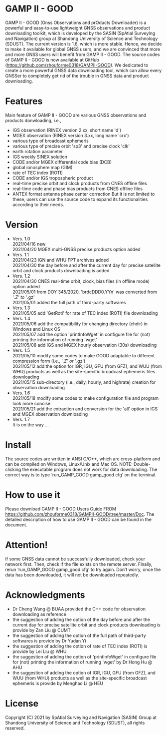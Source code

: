 # GAMP II - GOOD
GAMP II - GOOD (Gnss Observations and prOducts Downloader) is a powerful and easy-to-use lightweight GNSS observations and product downloading toolkit, which is developed by the SASIN (SpAtial SurveyIng and Navigation) group at Shandong University of Science and Technology (SDUST). The current version is 1.6, which is more stable. Hence, we decide to make it available for global GNSS users, and we are convinced that more and more GNSS users will benefit from GAMP II - GOOD. The source codes of GAMP II - GOOD is now available at GitHub (https://github.com/zhouforme0318/GAMPII-GOOD). We dedicated to create a more powerful GNSS data downloading tool, which can allow every GNSSer to completely get rid of the trouble in GNSS data and product downloading.
# Features
Main feature of GAMP II - GOOD are various GNSS observations and products donwloading, i.e., 
- IGS observation (RINEX version 2.xx, short name 'd')
- MGEX observation (RINEX version 3.xx, long name 'crx')
- various type of broadcast ephemeris
- various type of precise orbit 'sp3' and precise clock 'clk'
- earth rotation parameter
- IGS weekly SINEX solution
- CODE and/or MGEX differential code bias (DCB)
- global ionosphere map (GIM)
- rate of TEC index (ROTI)
- CODE and/or IGS tropospheric product
- real-time precise orbit and clock products from CNES offline files
- real-time code and phase bias products from CNES offline files
- ANTEX format antenna phase center correction
But it is not limited to these, users can use the source code to expand its functionalities according to their needs.
# Version
- Vers. 1.0  
  2021/04/16 new  
  2021/04/20 MGEX multi-GNSS precise products option added  
- Vers. 1.1  
  2021/04/23 IGN and WHU FPT archives added  
  2021/04/30 the day before and after the current day for precise satellite orbit and clock products downloading is added
- Vers. 1.2  
  2021/04/30 CNES real-time orbit, clock, bias files (in offline mode) option added  
  2021/05/01 from DOY 345/2020, 'brdcDDD0.YYn' was converted from '*.Z' to '*.gz'  
  2021/05/01 added the full path of third-party softwares
- Vers. 1.3  
  2021/05/05 add 'GetRoti' for rate of TEC index (ROTI) file downloading
- Vers. 1.4  
  2021/05/06 add the compatibility for changing directory (chdir) in Windows and Linux OS  
  2021/05/07 add the option 'printInfoWget' in configure file for (not) printing the information of running 'wget'  
  2021/05/08 add IGS and MGEX hourly observation (30s) downloading
- Vers. 1.5  
  2021/05/10 modify some codes to make GOOD adaptable to different compression form (i.e., '*.Z' or '*.gz')  
  2021/05/12 add the option for IGR, IGU, GFU (from GFZ), and WUU (from WHU) products as well as the site-specific broadcast ephemeris files downloading  
  2021/05/15 sub-directory (i.e., daily, hourly, and highrate) creation for observation downloading
- Vers. 1.6  
  2021/05/18 modify some codes to make configuration file and program look more concise  
  2021/05/21 add the extraction and conversion for the 'all' option in IGS and MGEX observation downloading
- Vers. 1.7  
  It is on the way ...
# Install
The source codes are written in ANSI C/C++, which are cross-platform and can be compiled on Windows, Linux/Unix and Mac OS. NOTE: Double-clicking the executable program does not work for data downloading. The correct way is to type ‘run_GAMP_GOOD  gamp_good.cfg’ on the terminal.
# How to use it
Please download GAMP II - GOOD Users Guide FROM https://github.com/zhouforme0318/GAMPII-GOOD/tree/master/Doc. The detailed description of how to use GAMP II - GOOD can be found in the document.
# Attention!
If some GNSS data cannot be successfully downloaded, check your network first. Then, check if the file exists on the remote server. Finally, rerun ‘run_GAMP_GOOD  gamp_good.cfg’ to try again. Don’t worry, once the data has been downloaded, it will not be downloaded repeatedly.
# Acknowledgments
- Dr Cheng Wang @ BUAA provided the C++ code for observation downloading as reference
- the suggestion of adding the option of the day before and after the current day for precise satellite orbit and clock products downloading is provide by Zan Liu @ CUMT
- the suggestion of adding the option of the full path of third-party softwares is provide by Dr Yudan Yi
- the suggestion of adding the option of rate of TEC index (ROTI) is provide by Lei Liu @ WHU
- the suggestion of adding the option of 'printInfoWget' in configure file for (not) printing the information of running 'wget' by Dr Hong Hu @ AHU
- the suggestion of adding the option of IGR, IGU, GFU (from GFZ), and WUU (from WHU) products as well as the site-specific broadcast ephemeris is provide by Menghao Li @ HEU
# License
Copyright (C) 2021 by SpAtial SurveyIng and Navigation (SASIN) Group at Shandong University of Science and Technology (SDUST), all rights reserved.
